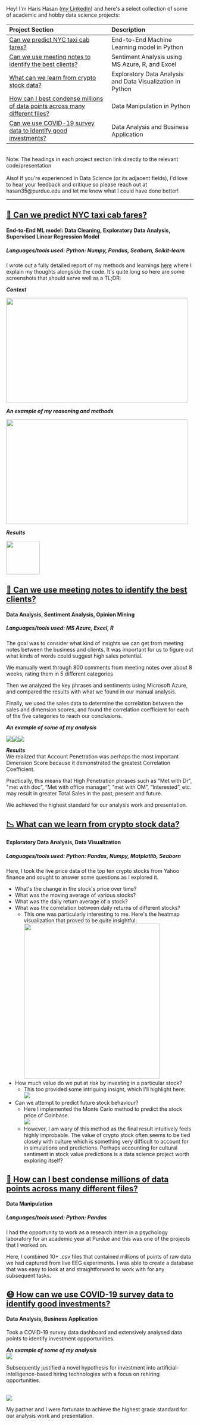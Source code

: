 Hey! I'm Haris Hasan ([my LinkedIn](http://www.linkedin.com/in/harishasan001)) and here's a select collection of some of academic and hobby data science projects:



| Project Section | Description  |
| :------------- | :------------- |
| [Can we predict NYC taxi cab fares?](https://github.com/harishasan001/data-sci-portfolio#-can-we-predict-nyc-taxi-cab-fares)  | End-to-End Machine Learning model in Python  |
| [Can we use meeting notes to identify the best clients?](https://github.com/harishasan001/data-sci-portfolio#-can-we-use-meeting-notes-to-identify-the-best-clients)  | Sentiment Analysis using MS Azure, R, and Excel  |
| [What can we learn from crypto stock data?](https://github.com/harishasan001/data-sci-portfolio#-what-can-we-learn-from-crypto-stock-data) | Exploratory Data Analysis and Data Visualization in Python |
|[How can I best condense millions of data points across many different files?](https://github.com/harishasan001/data-sci-portfolio#-how-can-i-best-condense-millions-of-data-points-across-many-different-files) | Data Manipulation in Python |
| [Can we use COVID-19 survey data to identify good investments?](https://github.com/harishasan001/data-sci-portfolio#-how-can-we-use-covid-19-survey-data-to-identify-good-investments) | Data Analysis and Business Application|

<br>
Note: The headings in each project section link directly to the relevant code/presentation
<br>
<br>
Also! If you're experienced in Data Science (or its adjacent fields), I'd love to hear your feedback and critique so please reach out at 
hasan35@purdue.edu
and let me know what I could have done better!

______


## [🚕 Can we predict NYC taxi cab fares?](https://github.com/harishasan001/data-sci-portfolio/blob/main/NYC%20Taxi%20Fare%20Prediction.ipynb)
#### End-to-End ML model: Data Cleaning, Exploratory Data Analysis, Supervised Linear Regression Model
##### Languages/tools used: Python: Numpy, Pandas, Seaborn, Scikit-learn
I wrote out a fully detailed report of my methods and learnings [here](https://github.com/harishasan001/data-sci-portfolio/blob/main/NYC%20Taxi%20Fare%20Prediction%20Report%20%2B%20Explanation.pdf) where I explain my thoughts alongside the code. It's quite long so here are some screenshots that should serve well as a TL;DR:

***Context***
<p><kbd><img src="NYC Taxi Fare Report intro.PNG" width="487.2" height="280.8"></kbd></p>  

***An example of my reasoning and methods***
<p><kbd><img src="NYC Taxi Fare exploring.PNG" width="487.2" height="280.8"></kbd></p>

***Results***
<p><kbd><img src="NYC Taxi Fare outcome.PNG" width=""600 height="90"></kbd></p>


## [📔 Can we use meeting notes to identify the best clients?](https://github.com/harishasan001/data-sci-portfolio/blob/main/Meeting%20Notes%20Project%20_%20Haris%20Hasan.pdf) 
#### Data Analysis, Sentiment Analysis, Opinion Mining
##### Languages/tools used: MS Azure, Excel, R

The goal was to consider what kind of insights we can get from meeting notes between the business and clients. It was important for us to figure out what kinds of words could suggest high sales potential.

We manually went through 800 comments from meeting notes over about 8 weeks, rating them in 5 different categories

Then we analyzed the key phrases and sentiments using Microsoft Azure, and compared the results with what we found in our manual analysis.

Finally, we used the sales data to determine the correlation between the sales and dimension scores, and found the correlation coefficient for each of the five categories to reach our conclusions.

***An example of some of my analysis***
<p><kbd>
  <img src="Meeting Notes Project 1.PNG"><img src="Meeting Notes Project 2.PNG"><img src="Meeting Notes 3.PNG">
  </kbd></p>


***Results***
<br>
We realized that Account Penetration was perhaps the most important Dimension Score because it demonstrated the greatest Correlation Coefficient.

Practically, this means that High Penetration phrases such as “Met with Dr", "met with doc”, “Met with office manager”, “met with OM”, “Interested”, etc. may result in greater Total Sales in the past, present and future.

We achieved the highest standard for our analysis work and presentation.

## [📉 What can we learn from crypto stock data?](https://github.com/harishasan001/data-sci-portfolio/blob/main/Crypto%20Stock%20Crash%20Exploratory%20Data%20Analysis.ipynb)
#### Exploratory Data Analysis, Data Visualization
##### Languages/tools used: Python: Pandas, Numpy, Matplotlib, Seaborn

Here, I took the live price data of the top ten crypto stocks from Yahoo finance and sought to answer some questions as I explored it. 
- What's the change in the stock's price over time?
- What was the moving average of various stocks?
- What was the daily return average of a stock?
- What was the correlation between daily returns of different stocks?
  -  This one was particularly interesting to me. Here's the heatmap visualization that proved to be quite insightful:
<br><kbd><img src="crypto stock correlation.PNG" width="365" height="416"></kbd></br>
- How much value do we put at risk by investing in a particular stock?
  - This too provided some intriguing insight, which I'll highlight here:
<br><kbd><img src="Crypto stock risk.PNG"></kbd></br>
- Can we attempt to predict future stock behaviour?
  - Here I implemented the Monte Carlo method to predict the stock price of Coinbase. 
<br><kbd><img src="crypto stock prediction.PNG"></kbd></br>
  - However, I am wary of this method as the final result intuitively feels highly improbable. The value of crypto stock often seems to be tied closely with culture which is something very difficult to account for in simulations and predictions. Perhaps accounting for cultural sentiment in stock value predictions is a data science project worth exploring itself?

## [🧠 How can I best condense millions of data points across many different files?](https://github.com/harishasan001/data-sci-portfolio/blob/main/Psych%20Research%20.ipynb) 
#### Data Manipulation
##### Languages/tools used: Python: Pandas

I had the opportunity to work as a research intern in a psychology laboratory for an academic year at Purdue and this was one of the projects that I worked on.

Here, I combined 10+ .csv files that contained millions of points of raw data we had captured from live EEG experiments. I was able to create a database that was easy to look at and straightforward to work with for any subsequent tasks.


## [😷 How can we use COVID-19 survey data to identify good investments?](https://github.com/harishasan001/data-sci-portfolio/blob/main/COVID-19%20Data%20Investment%20Project%20_%20Haris%20Hasan.pdf)
#### Data Analysis, Business Application

Took a COVID-19 survey data dashboard and extensively analysed data points to identify investment oppportunities. 

***An example of some of my analysis***
<br><kbd><img src="Covid Survey Investment Analysis.PNG"></kbd></br>


Subsequently justified a novel hypothesis for investment into artificial-intelligence-based hiring technologies with a focus on rehiring opportunities. 

<br><kbd><img src="Covid investment hypothesis.PNG"></kbd></br>

My partner and I were fortunate to achieve the highest grade standard for our analysis work and presentation.








